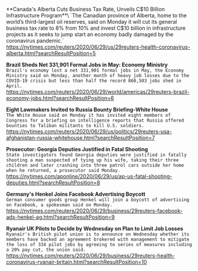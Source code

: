 **Canada's Alberta Cuts Business Tax Rate, Unveils C$10 Billion Infrastructure Program**\
`The Canadian province of Alberta, home to the world’s third-largest oil reserves, said on Monday it will cut its general business tax rate to 8% from 10% and invest C$10 billion in infrastructure projects as it seeks to jump start an economy badly damaged by the coronavirus pandemic.`\
https://nytimes.com/reuters/2020/06/29/us/29reuters-health-coronavirus-alberta.html?searchResultPosition=5

**Brazil Sheds Net 331,901 Formal Jobs in May: Economy Ministry**\
`Brazil's economy lost a net 331,901 formal jobs in May, the Economy Ministry said on Monday, another month of heavy job losses due to the COVID-19 crisis but less than half the record 860,503 jobs shed in April.`\
https://nytimes.com/reuters/2020/06/29/world/americas/29reuters-brazil-economy-jobs.html?searchResultPosition=6

**Eight Lawmakers Invited to Russia Bounty Briefing-White House**\
`The White House said on Monday it has invited eight members of Congress for a briefing on intelligence reports that Russia offered bounties to Taliban militants to kill U.S. soldiers.`\
https://nytimes.com/reuters/2020/06/29/us/politics/29reuters-usa-afghanistan-russia-whitehouse.html?searchResultPosition=7

**Prosecutor: Georgia Deputies Justified in Fatal Shooting**\
`State investigators found Georgia deputies were justified in fatally shooting a man suspected of tying up his wife, taking their three children and later crashing into three patrol cars outside her home when he returned, a prosecutor said Monday. `\
https://nytimes.com/aponline/2020/06/29/us/ap-us-fatal-shooting-deputies.html?searchResultPosition=8

**Germany's Henkel Joins Facebook Advertising Boycott**\
`German consumer goods group Henkel will join a boycott of advertising on Facebook, a spokesman said on Monday.`\
https://nytimes.com/reuters/2020/06/29/business/29reuters-facebook-ads-henkel-ag.html?searchResultPosition=9

**Ryanair UK Pilots to Decide by Wednesday on Plan to Limit Job Losses**\
`Ryanair's British pilot union is to announce on Wednesday whether its members have backed an agreement brokered with management to mitigate the loss of 334 pilot jobs by agreeing to series of measures including a 20% pay cut, the union said. `\
https://nytimes.com/reuters/2020/06/29/business/29reuters-health-coronavirus-ryanair-britain.html?searchResultPosition=10

